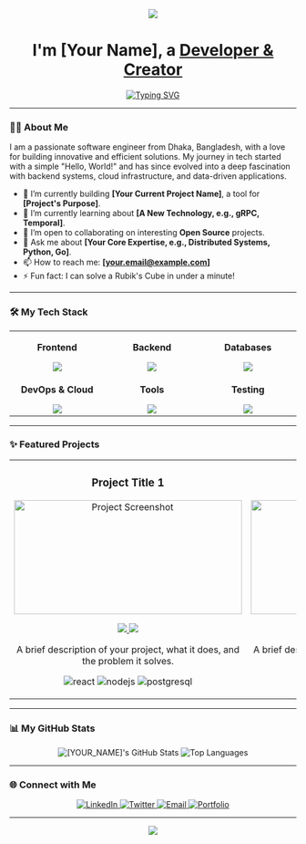 <p align="center">
  <img src="https://capsule-render.vercel.app/api?type=waving&color=gradient&height=200&section=header&text=Hi%20there!&fontSize=70&animation=fadeIn&fontAlignY=35"/>
</p>

<div align="center">

  <h1>
    I'm [Your Name], a <a href="[LINK_TO_YOUR_PORTFOLIO]">Developer & Creator</a>
  </h1>
  
  <a href="https://git.io/typing-svg"><img src="https://readme-typing-svg.herokuapp.com?font=Fira+Code&size=25&pause=1000&color=00BFFF&center=true&vCenter=true&width=435&lines=Passionate+Software+Engineer;Lifelong+Learner;Problem+Solver" alt="Typing SVG" /></a>
  
</div>

---

### 👨‍💻 About Me

<p>I am a passionate software engineer from Dhaka, Bangladesh, with a love for building innovative and efficient solutions. My journey in tech started with a simple "Hello, World!" and has since evolved into a deep fascination with backend systems, cloud infrastructure, and data-driven applications.</p>

* 🚀 I’m currently building **[Your Current Project Name]**, a tool for **[Project's Purpose]**.
* 🧠 I’m currently learning about **[A New Technology, e.g., gRPC, Temporal]**.
* 🤝 I’m open to collaborating on interesting **Open Source** projects.
* 💬 Ask me about **[Your Core Expertise, e.g., Distributed Systems, Python, Go]**.
* 📫 How to reach me: **[your.email@example.com]**
* ⚡ Fun fact: I can solve a Rubik's Cube in under a minute!

---

### 🛠️ My Tech Stack

<table width="100%">
  <tr>
    <td align="center" width="180">
      <p><strong>Frontend</strong></p>
      <a href="https://skillicons.dev">
        <img src="https://skillicons.dev/icons?i=react,nextjs,vue,tailwind,html,css" />
      </a>
    </td>
    <td align="center" width="180">
      <p><strong>Backend</strong></p>
      <a href="https://skillicons.dev">
        <img src="https://skillicons.dev/icons?i=nodejs,express,py,django,go,rust" />
      </a>
    </td>
    <td align="center" width="180">
      <p><strong>Databases</strong></p>
      <a href="https://skillicons.dev">
        <img src="https://skillicons.dev/icons?i=postgres,mysql,mongodb,redis" />
      </a>
    </td>
  </tr>
  <tr>
    <td align="center" width="180">
      <p><strong>DevOps & Cloud</strong></p>
      <a href="https://skillicons.dev">
        <img src="https://skillicons.dev/icons?i=docker,kubernetes,aws,gcp,nginx" />
      </a>
    </td>
    <td align="center" width="180">
      <p><strong>Tools</strong></p>
      <a href="https://skillicons.dev">
        <img src="https://skillicons.dev/icons?i=git,github,postman,vscode,figma" />
      </a>
    </td>
     <td align="center" width="180">
      <p><strong>Testing</strong></p>
      <a href="https://skillicons.dev">
        <img src="https://skillicons.dev/icons?i=jest,testinglibrary,cypress" />
      </a>
    </td>
  </tr>
</table>

---

### ✨ Featured Projects

<table>
<tr>
<td width="50%">
  <h3 align="center">Project Title 1</h3>
  <div align="center">
    <a href="[LINK_TO_PROJECT_REPO]" target="_blank"><img src="[LINK_TO_PROJECT_SCREENSHOT_OR_GIF]" alt="Project Screenshot" width="400" height="200"/></a>
    <p>
      <a href="[LINK_TO_PROJECT_REPO]" target="_blank">
        <img src="https://img.shields.io/badge/Repository-20232A?style=for-the-badge&logo=github&logoColor=white">
      </a>
      <a href="[LINK_TO_LIVE_DEMO]" target="_blank">
        <img src="https://img.shields.io/badge/Live%20Demo-4E83A3?style=for-the-badge&logo=vercel&logoColor=white">
      </a>
    </p>
    <p>A brief description of your project, what it does, and the problem it solves.</p>
    <p align="center">
      <img src="https://img.shields.io/badge/Tech-React-20232A?style=for-the-badge&logo=react&logoColor=61DAFB" alt="react" />
      <img src="https://img.shields.io/badge/Tech-Node.js-20232A?style=for-the-badge&logo=node.js&logoColor=339933" alt="nodejs" />
      <img src="https://img.shields.io/badge/Tech-PostgreSQL-20232A?style=for-the-badge&logo=postgresql&logoColor=4169E1" alt="postgresql" />
    </p>
  </div>
</td>
<td width="50%">
  <h3 align="center">Project Title 2</h3>
  <div align="center">
    <a href="[LINK_TO_PROJECT_REPO]" target="_blank"><img src="[LINK_TO_PROJECT_SCREENSHOT_OR_GIF]" alt="Project Screenshot" width="400" height="200"/></a>
    <p>
      <a href="[LINK_TO_PROJECT_REPO]" target="_blank">
        <img src="https://img.shields.io/badge/Repository-20232A?style=for-the-badge&logo=github&logoColor=white">
      </a>
      <a href="[LINK_TO_LIVE_DEMO]" target="_blank">
        <img src="https://img.shields.io/badge/Live%20Demo-4E83A3?style=for-the-badge&logo=vercel&logoColor=white">
      </a>
    </p>
    <p>A brief description of your project, what it does, and the problem it solves.</p>
    <p align="center">
      <img src="https://img.shields.io/badge/Tech-Python-20232A?style=for-the-badge&logo=python&logoColor=3776AB" alt="python" />
      <img src="https://img.shields.io/badge/Tech-Django-20232A?style=for-the-badge&logo=django&logoColor=092E20" alt="django" />
      <img src="https://img.shields.io/badge/Tech-AWS-20232A?style=for-the-badge&logo=amazon-aws&logoColor=FF9900" alt="aws" />
    </p>
  </div>
</td>
</tr>
</table>

---

### 📊 My GitHub Stats

<p align="center">
  <img align="center" src="https://github-readme-stats.vercel.app/api?username=[YOUR_GITHUB_USERNAME]&show_icons=true&locale=en&theme=tokyonight&count_private=true" alt="[YOUR_NAME]'s GitHub Stats" />
  <img align="center" src="https://github-readme-stats.vercel.app/api/top-langs?username=[YOUR_GITHUB_USERNAME]&layout=compact&locale=en&theme=tokyonight&hide_border=true" alt="Top Languages" />
</p>

---

### 🌐 Connect with Me

<p align="center">
  <a href="[YOUR_LINKEDIN_URL]" target="_blank">
    <img src="https://img.shields.io/badge/LinkedIn-0077B5?style=for-the-badge&logo=linkedin&logoColor=white" alt="LinkedIn">
  </a>
  <a href="[YOUR_TWITTER_URL]" target="_blank">
    <img src="https://img.shields.io/badge/Twitter-1DA1F2?style=for-the-badge&logo=twitter&logoColor=white" alt="Twitter">
  </a>
  <a href="mailto:[YOUR_EMAIL]">
    <img src="https://img.shields.io/badge/Email-D14836?style=for-the-badge&logo=gmail&logoColor=white" alt="Email">
  </a>
  <a href="[YOUR_PORTFOLIO_URL]" target="_blank">
    <img src="https://img.shields.io/badge/Portfolio-255E63?style=for-the-badge&logo=react&logoColor=white" alt="Portfolio">
  </a>
</p>

---

<p align="center">
  <img src="https://capsule-render.vercel.app/api?type=waving&color=gradient&height=120&section=footer"/>
</p>

